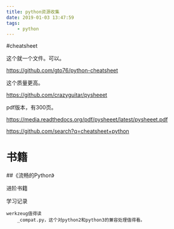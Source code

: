 ```yaml
---
title: python资源收集
date: 2019-01-03 13:47:59
tags:
	- python
---
```






#cheatsheet

这个就一个文件。可以。

https://github.com/gto76/python-cheatsheet

这个质量更高。

https://github.com/crazyguitar/pysheeet

pdf版本，有300页。

https://media.readthedocs.org/pdf/pysheeet/latest/pysheeet.pdf



https://github.com/search?q=cheatsheet+python



# 书籍

##《流畅的Python》

进阶书籍







学习记录

```
werkzeug值得读
	_compat.py，这个对python2和python3的兼容处理值得看。
	
```

